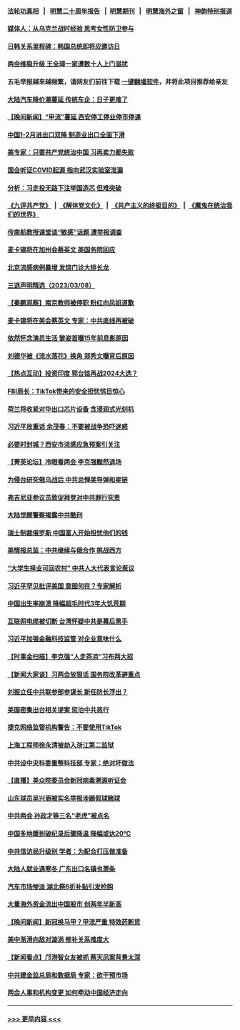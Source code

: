 #### [法轮功真相](https://github.com/gfw-breaker/truth/blob/master/README.md?t=0) &nbsp;&nbsp;|&nbsp;&nbsp; [明慧二十周年报告](https://github.com/gfw-breaker/mh-reports/blob/master/README.md?t=0) &nbsp;&nbsp;|&nbsp;&nbsp;[明慧期刊](https://github.com/gfw-breaker/mh-qikan) &nbsp;&nbsp;|&nbsp;&nbsp; [明慧海外之窗](https://github.com/gfw-breaker/mh-news/blob/master/README.md?t=0) &nbsp;&nbsp;|&nbsp;&nbsp; [神韵特别报道](https://github.com/gfw-breaker/mh-news/blob/master/shenyun.md?t=0)
#### [媒体人：从乌克兰战时经验 思考女性防卫参与](../pages/nsc413/n13946182.md?t=03092143) 
#### [日韩关系里程碑：韩国总统即将应邀访日](../pages/nsc413/n13946468.md?t=03092143) 
#### [两会维稳升级 王全璋一家遭数十人上门滋扰](../pages/nsc413/n13946416.md?t=03092143) 
#### 五毛举报越来越频繁，请网友们前往下载 [一键翻墙软件](https://github.com/gfw-breaker/ssr-accounts)，并将此项目推荐给亲友
#### [大陆汽车降价潮蔓延 传统车企：日子更难了](../pages/nsc413/n13946249.md?t=03092143) 
#### [【晚间新闻】“甲流”蔓延 西安停工停业停市停课](../pages/nsc413/n13945866.md?t=03092143) 
#### [中国1-2月进出口双降 制造业出口全面下滑](../pages/nsc413/n13946371.md?t=03092143) 
#### [美专家：只要共产党统治中国 习再卖力都失败](../pages/nsc413/n13946285.md?t=03092143) 
#### [国会听证COVID起源 指向武汉实验室泄漏](../pages/nsc413/n13946184.md?t=03092143) 
#### [分析：习走投无路下注举国造芯 但难突破](../pages/nsc413/n13945804.md?t=03092143) 
#### [《九评共产党》](https://github.com/begood0513/9ping.md/blob/master/README.md) &nbsp;|&nbsp; [《解体党文化》](../../../../jtdwh.md/blob/master/README.md)  &nbsp;|&nbsp; [《共产主义的终极目的》](../../../../gczydzjmd.md/blob/master/README.md) &nbsp;|&nbsp; [《魔鬼在统治我们的世界》](../../../../mgztzwmdsj.md/blob/master/README.md) 
#### [传南航教授课堂谈“敏感”话题 遭举报调查](../pages/nsc413/n13946145.md?t=03092143) 
#### [麦卡锡将在加州会蔡英文 美国务院回应](../pages/nsc413/n13946172.md?t=03092143) 
#### [北京流感病例暴增 发烧门诊大排长龙](../pages/nsc413/n13946079.md?t=03092143) 
#### [三退声明精选（2023/03/08）](../pages/nsc413/n13946173.md?t=03092143) 
#### [【秦鹏观察】南京教师被停职 粉红向凤姐道歉](../pages/nsc413/n13946014.md?t=03092143) 
#### [麦卡锡将在美会蔡英文 专家：中共底线再被破](../pages/nsc413/n13945873.md?t=03092143) 
#### [依然怀念演员生活 黎姿首曝15年前息影原因](../pages/nsc413/n13945930.md?t=03092143) 
#### [刘德华被《流水落花》换角 郑秀文曝背后原因](../pages/nsc413/n13945948.md?t=03092143) 
#### [【热点互动】投资印度 郭台铭再战2024大选？](../pages/nsc413/n13946008.md?t=03092143) 
#### [FBI局长：TikTok带来的安全担忧怵目惊心](../pages/nsc413/n13945936.md?t=03092143) 
#### [荷兰将收紧对华出口芯片设备 含浸润式光刻机](../pages/nsc413/n13945979.md?t=03092143) 
#### [习近平放重话 余茂春：不要被战争恐吓迷惑](../pages/nsc413/n13945917.md?t=03092143) 
#### [必要时封城？西安市流感应急预案引关注](../pages/nsc413/n13945945.md?t=03092143) 
#### [【菁英论坛】冷眼看两会 李克强黯然退场](../pages/nsc413/n13945959.md?t=03092143) 
#### [为侵台研究俄乌战后 中共忌惮美导弹和星链](../pages/nsc413/n13945937.md?t=03092143) 
#### [弗吉尼亚参议员敦促拜登对中共罪行究责](../pages/nsc413/n13945789.md?t=03092143) 
#### [大陆觉醒警察揭露中共酷刑](../pages/nsc413/n13937616.md?t=03092143) 
#### [瑞士制裁俄罗斯 中国富人开始担忧他们的钱](../pages/nsc413/n13945913.md?t=03092143) 
#### [美情报总监：中共继续与俄合作 挑战西方](../pages/nsc413/n13945882.md?t=03092143) 
#### [“大学生择业可回农村” 中共人大代表言论惹议](../pages/nsc413/n13945901.md?t=03092143) 
#### [习近平罕见批评美国 意图何在？专家解析](../pages/nsc413/n13945702.md?t=03092143) 
#### [中国出生率崩溃 降幅超毛时代3年大饥荒期](../pages/nsc413/n13945879.md?t=03092143) 
#### [互联网电缆被切断 台湾怀疑中共是幕后黑手](../pages/nsc413/n13945836.md?t=03092143) 
#### [习近平加强金融科技监管 对企业意味什么](../pages/nsc413/n13945824.md?t=03092143) 
#### [【时事金扫描】李克强“人走茶凉”习布两大招](../pages/nsc413/n13945858.md?t=03092143) 
#### [【新闻大家谈】习两会放狠话 国务院改革避重点](../pages/nsc413/n13945803.md?t=03092143) 
#### [刘振立任中共联参部参谋长 新任防长浮出？](../pages/nsc413/n13944612.md?t=03092143) 
#### [美国密集出台相关提案 惩治中共恶行](../pages/nsc413/n13945776.md?t=03092143) 
#### [捷克网络监管机构警告：不要使用TikTok](../pages/nsc413/n13945770.md?t=03092143) 
#### [上海工程师徐永清被劫入浙江第二监狱](../pages/nsc413/n13945041.md?t=03092143) 
#### [中共设中央科委重整科技部 专家：绝对坏做法](../pages/nsc413/n13945430.md?t=03092143) 
#### [【直播】美众院委员会新冠病毒溯源听证会](../pages/nsc413/n13945247.md?t=03092143) 
#### [山东球员吴兴涵被实名举报涉踢假球赌球](../pages/nsc413/n13945720.md?t=03092143) 
#### [中共两会 孙政才等三名“老虎”被点名](../pages/nsc413/n13945665.md?t=03092143) 
#### [中国多地暖到破纪录后骤降温 降幅或达20℃](../pages/nsc413/n13945640.md?t=03092143) 
#### [中共信访局升级别 学者：为配合打压做准备](../pages/nsc413/n13945602.md?t=03092143) 
#### [大陆人就业遇寒冬 广东出口名镇也萧条](../pages/nsc413/n13945529.md?t=03092143) 
#### [汽车市场惨淡 湖北祭6折补贴引发抢购](../pages/nsc413/n13945514.md?t=03092143) 
#### [大量海外资金流出中国股市 创两年半新高](../pages/nsc413/n13945537.md?t=03092143) 
#### [【晚间新闻】新冠换马甲？甲流严重 特效药断货](../pages/nsc413/n13945579.md?t=03092143) 
#### [美中渐滑向敌对漩涡 修补关系难度大](../pages/nsc413/n13945452.md?t=03092143) 
#### [【新闻看点】邝港智女友被抓 蔡天凤案背景太深](../pages/nsc413/n13945283.md?t=03092143) 
#### [中共建金监总局和数据局 专家：欲干预市场](../pages/nsc413/n13945335.md?t=03092143) 
#### [两会人事和机构变更 如何牵动中国经济走向](../pages/nsc413/n13945109.md?t=03092143) 

----
#### [ >>> 更早内容 <<< ](../indexes/nsc413-earlier.md)
